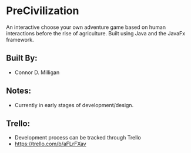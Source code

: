 # PreCivilization

An interactive choose your own adventure game based on human interactions
before the rise of agriculture.  Built using Java and the JavaFx framework.

## Built By:

- Connor D. Milligan

## Notes:

- Currently in early stages of development/design.

## Trello:

- Development process can be tracked through Trello
- https://trello.com/b/aFLrFXav